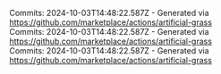 Commits: 2024-10-03T14:48:22.587Z - Generated via https://github.com/marketplace/actions/artificial-grass
<br>
Commits: 2024-10-03T14:48:22.587Z - Generated via https://github.com/marketplace/actions/artificial-grass
<br>
Commits: 2024-10-03T14:48:22.587Z - Generated via https://github.com/marketplace/actions/artificial-grass
<br>

